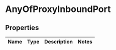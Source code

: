 # AnyOfProxyInboundPort

## Properties
Name | Type | Description | Notes
------------ | ------------- | ------------- | -------------
